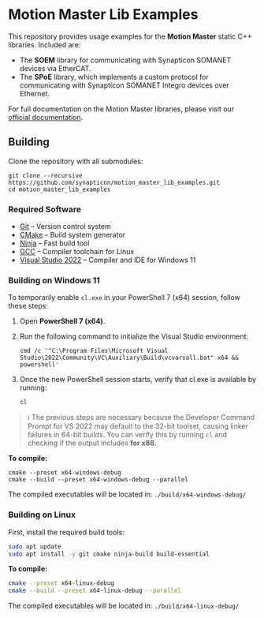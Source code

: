 # Motion Master Lib Examples

This repository provides usage examples for the **Motion Master** static C++ libraries. Included are:

- The **SOEM** library for communicating with Synapticon SOMANET devices via EtherCAT.
- The **SPoE** library, which implements a custom protocol for communicating with Synapticon SOMANET Integro devices over Ethernet.

For full documentation on the Motion Master libraries, please visit our [official documentation](https://synapticon.github.io/motion_master/).

## Building

Clone the repository with all submodules:

```shell
git clone --recursive https://github.com/synapticon/motion_master_lib_examples.git
cd motion_master_lib_examples
```

### Required Software

- [Git](https://git-scm.com/) – Version control system
- [CMake](https://cmake.org/) – Build system generator
- [Ninja](https://ninja-build.org/) – Fast build tool
- [GCC](https://gcc.gnu.org/) – Compiler toolchain for Linux
- [Visual Studio 2022](https://visualstudio.microsoft.com/vs/) – Compiler and IDE for Windows 11

### Building on Windows 11

To temporarily enable `cl.exe` in your PowerShell 7 (x64) session, follow these steps:

1. Open **PowerShell 7 (x64)**.
2. Run the following command to initialize the Visual Studio environment:

   ```pwsh
   cmd /c '"C:\Program Files\Microsoft Visual Studio\2022\Community\VC\Auxiliary\Build\vcvarsall.bat" x64 && powershell'
   ```

3. Once the new PowerShell session starts, verify that cl.exe is available by running:

   ```pwsh
   cl
   ```

> ℹ️ The previous steps are necessary because the Developer Command Prompt for VS 2022 may default to the 32-bit toolset, causing linker failures in 64-bit builds. You can verify this by running `cl` and checking if the output includes **for x86**.

**To compile:**

```pwsh
cmake --preset x64-windows-debug
cmake --build --preset x64-windows-debug --parallel
```

The compiled executables will be located in: `./build/x64-windows-debug/`

### Building on Linux

First, install the required build tools:

```bash
sudo apt update
sudo apt install -y git cmake ninja-build build-essential
```

**To compile:**

```bash
cmake --preset x64-linux-debug
cmake --build --preset x64-linux-debug --parallel
```

The compiled executables will be located in: `./build/x64-linux-debug/`

